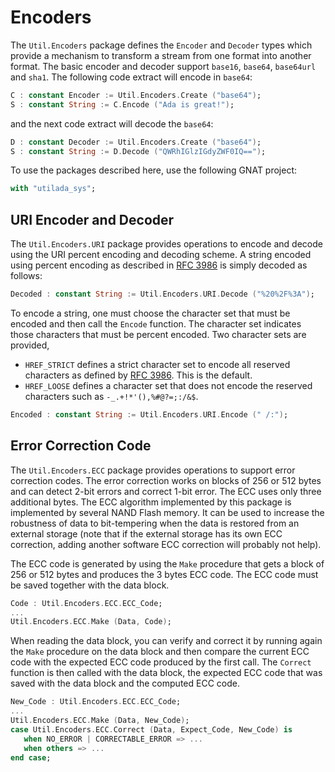 # Encoders
The `Util.Encoders` package defines the `Encoder` and `Decoder` types
which provide a mechanism to transform a stream from one format into
another format.  The basic encoder and decoder support `base16`, `base64`,
`base64url` and `sha1`.
The following code extract will encode in `base64`:

```Ada
C : constant Encoder := Util.Encoders.Create ("base64");
S : constant String := C.Encode ("Ada is great!");
```

and the next code extract will decode the `base64`:

```Ada
D : constant Decoder := Util.Encoders.Create ("base64");
S : constant String := D.Decode ("QWRhIGlzIGdyZWF0IQ==");
```

To use the packages described here, use the following GNAT project:

```Ada
with "utilada_sys";
```

## URI Encoder and Decoder
The `Util.Encoders.URI` package provides operations to encode and decode
using the URI percent encoding and decoding scheme.
A string encoded using percent encoding as described in [RFC 3986](https://tools.ietf.org/html/rfc3986) is
simply decoded as follows:

```Ada
Decoded : constant String := Util.Encoders.URI.Decode ("%20%2F%3A");
```

To encode a string, one must choose the character set that must be encoded
and then call the `Encode` function.  The character set indicates those
characters that must be percent encoded.  Two character sets are provided,

* `HREF_STRICT` defines a strict character set to encode all reserved
  characters as defined by [RFC 3986](https://tools.ietf.org/html/rfc3986).  This is the default.
* `HREF_LOOSE` defines a character set that does not encode the
  reserved characters such as `-_.+!*'(),%#@?=;:/&$`.

```Ada
Encoded : constant String := Util.Encoders.URI.Encode (" /:");
```

## Error Correction Code
The `Util.Encoders.ECC` package provides operations to support error correction codes.
The error correction works on blocks of 256 or 512 bytes and can detect 2-bit errors
and correct 1-bit error.  The ECC uses only three additional bytes.
The ECC algorithm implemented by this package is implemented by several NAND Flash
memory.  It can be used to increase the robustness of data to bit-tempering when
the data is restored from an external storage (note that if the external storage has
its own ECC correction, adding another software ECC correction will probably not help).

The ECC code is generated by using the `Make` procedure that gets a block of 256 or
512 bytes and produces the 3 bytes ECC code.  The ECC code must be saved together with
the data block.

```Ada
Code : Util.Encoders.ECC.ECC_Code;
...
Util.Encoders.ECC.Make (Data, Code);
```

When reading the data block, you can verify and correct it by running again the
`Make` procedure on the data block and then compare the current ECC code with the
expected ECC code produced by the first call.  The `Correct` function is then called
with the data block, the expected ECC code that was saved with the data block and
the computed ECC code.

```Ada
New_Code : Util.Encoders.ECC.ECC_Code;
...
Util.Encoders.ECC.Make (Data, New_Code);
case Util.Encoders.ECC.Correct (Data, Expect_Code, New_Code) is
   when NO_ERROR | CORRECTABLE_ERROR => ...
   when others => ...
end case;
```


